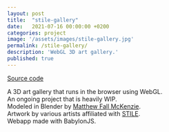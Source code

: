 ```yaml
---
layout: post
title:  "stile-gallery"
date:   2021-07-16 00:00:00 +0200
categories: project
image: '/assets/images/stile-gallery.jpg'
permalink: /stile-gallery/
description: 'WebGL 3D art gallery.'
published: true
---
```


[Source code](https://github.com/emilosman/stile-gallery)

A 3D art gallery that runs in the browser using WebGL.  
An ongoing project that is heavily WIP.  
Modeled in Blender by [Matthew Fall McKenzie](https://matthewthestoat.neocities.org/).  
Artwork by various artists affiliated with [STILE](https://twitter.com/secessionstile).  
Webapp made with BabylonJS.
